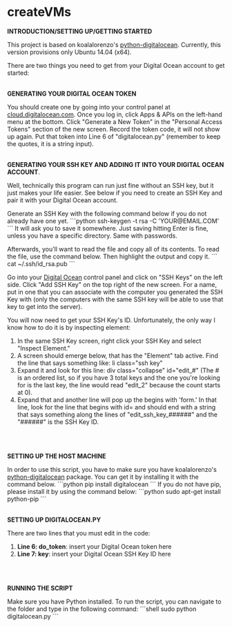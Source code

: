 createVMs
=========
<P><B>INTRODUCTION/SETTING UP/GETTING STARTED</B>
<P>This project is based on koalalorenzo's <a href="https://github.com/koalalorenzo/python-digitalocean" target="_blank">python-digitalocean</a>. Currently, this version provisions only Ubuntu 14.04 (x64).
<P>There are two things you need to get from your Digital Ocean account to get started:
<BR><BR>
<P><B>GENERATING YOUR DIGITAL OCEAN TOKEN</B>
<P>You should create one by going into your control panel at <a href="http://cloud.digitalocean.com">cloud.digitalocean.com</a>. Once you log in, click Apps & APIs on the left-hand menu at the bottom. Click "Generate a New Token" in the "Personal Access Tokens" section of the new screen. Record the token code, it will not show up again. Put that token into Line 6 of "digitalocean.py" (remember to keep the quotes, it is a string input).
<BR><BR>
<P><B>GENERATING YOUR SSH KEY AND ADDING IT INTO YOUR DIGITAL OCEAN ACCOUNT</B>. 
<P>Well, technically this program can run just fine without an SSH key, but it just makes your life easier. See below if you need to create an SSH Key and pair it with your Digital Ocean account.
</ol>
<p>Generate an SSH Key with the following command below if you do not already have one yet.
```python
ssh-keygen -t rsa -C 'YOUR@EMAIL.COM'
```
It will ask you to save it somewhere. Just saving hitting Enter is fine, unless you have a specific directory. Same with passwords.
<p>Afterwards, you'll want to read the file and copy all of its contents. To read the file, use the command below. Then highlight the output and copy it.
```
cat ~/.ssh/id_rsa.pub
```
<p>Go into your <a href="http://cloud.digitalocean.com" target="_blank">Digital Ocean</a> control panel and click on "SSH Keys" on the left side. Click "Add SSH Key" on the top right of the new screen. For a name, put in one that you can associate with the computer you generated the SSH Key with (only the computers with the same SSH key will be able to use that key to get into the server). 
<P>You will now need to get your SSH Key's ID. Unfortunately, the only way I know how to do it is by inspecting element:
<ol>
<li>In the same SSH Key screen, right click your SSH Key and select "Inspect Element."</li>
<li>A screen should emerge below, that has the "Element" tab active. Find the line that says something like: li class="ssh key"
<li>Expand it and look for this line: div class="collapse" id="edit_#" (The # is an ordered list, so if you have 3 total keys and the one you're looking for is the last key, the line would read "edit_2" because the count starts at 0).
<li>Expand that and another line will pop up the begins with 'form.' In that line, look for the line that begins with id= and should end with a string that says something along the lines of "edit_ssh_key_######" and the "######" is the SSH Key ID.
</ol>
<BR><BR>
<P><B>SETTING UP THE HOST MACHINE</P></B>
<P>In order to use this script, you have to make sure you have koalalorenzo's <a href="https://github.com/koalalorenzo/python-digitalocean" target="_blank">python-digitalocean</a> package. You can get it by installing it with the command below.
```python
pip install digitalocean
```
If you do not have pip, please install it by using the command below:
```python
sudo apt-get install python-pip
```
<BR><BR>
<P><B>SETTING UP DIGITALOCEAN.PY</P></B>
There are two lines that you must edit in the code: 
<ol>
<li><b>Line 6: do_token</b>: insert your Digital Ocean token here
<li><b>Line 7: key</b>: insert your Digital Ocean SSH Key ID here
</ol>
<BR><BR>
<P><B>RUNNING THE SCRIPT</P></B>
Make sure you have Python installed. To run the script, you can navigate to the folder and type in the following command:
```shell
sudo python digitalocean.py
```
